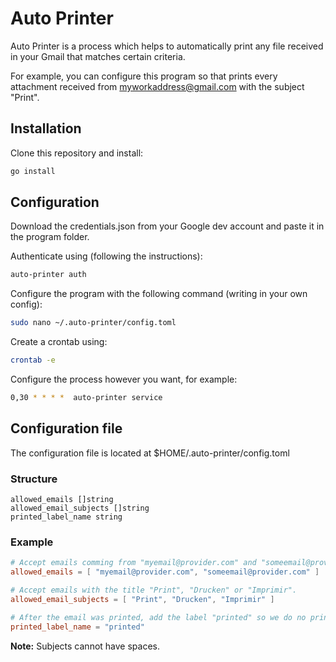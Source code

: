 # Auto Printer

Auto Printer is a process which helps to automatically print any file received in your Gmail that matches certain criteria.

For example, you can configure this program so that prints every attachment received from myworkaddress@gmail.com with the subject "Print".

## Installation

Clone this repository and install:

```bash
go install
```

## Configuration

Download the credentials.json from your Google dev account and paste it in the program folder.

Authenticate using (following the instructions):

```bash
auto-printer auth
```

Configure the program with the following command (writing in your own config):

```bash
sudo nano ~/.auto-printer/config.toml
```

Create a crontab using:

```bash
crontab -e
```

Configure the process however you want, for example:

```bash
0,30 * * * *  auto-printer service
```

## Configuration file

The configuration file is located at $HOME/.auto-printer/config.toml

### Structure

```
allowed_emails []string
allowed_email_subjects []string
printed_label_name string
```

### Example

```toml
# Accept emails comming from "myemail@provider.com" and "someemail@provider.com".
allowed_emails = [ "myemail@provider.com", "someemail@provider.com" ]

# Accept emails with the title "Print", "Drucken" or "Imprimir".
allowed_email_subjects = [ "Print", "Drucken", "Imprimir" ]

# After the email was printed, add the label "printed" so we do no print it twice.
printed_label_name = "printed"
```

**Note:** Subjects cannot have spaces.
